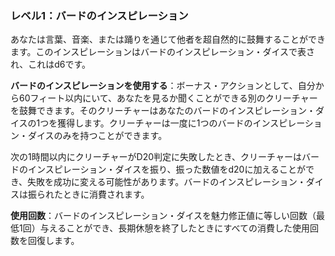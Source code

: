 ### レベル1：バードのインスピレーション

あなたは言葉、音楽、または踊りを通じて他者を超自然的に鼓舞することができます。このインスピレーションはバードのインスピレーション・ダイスで表され、これはd6です。

**バードのインスピレーションを使用する**：ボーナス・アクションとして、自分から60フィート以内にいて、あなたを見るか聞くことができる別のクリーチャーを鼓舞できます。そのクリーチャーはあなたのバードのインスピレーション・ダイスの1つを獲得します。クリーチャーは一度に1つのバードのインスピレーション・ダイスのみを持つことができます。

次の1時間以内にクリーチャーがD20判定に失敗したとき、クリーチャーはバードのインスピレーション・ダイスを振り、振った数値をd20に加えることができ、失敗を成功に変える可能性があります。バードのインスピレーション・ダイスは振られたときに消費されます。

**使用回数**：バードのインスピレーション・ダイスを魅力修正値に等しい回数（最低1回）与えることができ、長期休憩を終了したときにすべての消費した使用回数を回復します。
